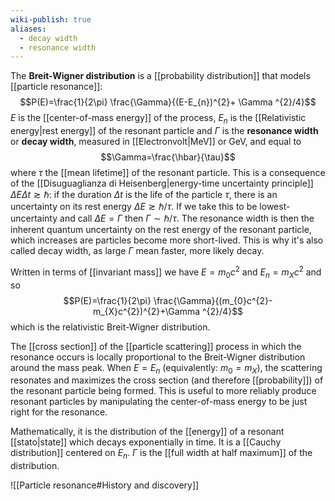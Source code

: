 ```yaml
---
wiki-publish: true
aliases:
  - decay width
  - resonance width
---
```

The **Breit-Wigner distribution** is a [[probability distribution]] that models [[particle resonance]]:
$$P(E)=\frac{1}{2\pi} \frac{\Gamma}{(E-E_{n})^{2}+ \Gamma ^{2}/4}$$
$E$ is the [[center-of-mass energy]] of the process, $E_{n}$ is the [[Relativistic energy|rest energy]] of the resonant particle and $\Gamma$ is the **resonance width** or **decay width**, measured in [[Electronvolt|MeV]] or GeV, and equal to 
$$\Gamma=\frac{\hbar}{\tau}$$
where $\tau$ the [[mean lifetime]] of the resonant particle. This is a consequence of the [[Disuguaglianza di Heisenberg|energy-time uncertainty principle]] $\Delta E\Delta t\gtrsim\hbar$: if the duration $\Delta t$ is the life of the particle $\tau$, there is an uncertainty on its rest energy $\Delta E\gtrsim \hbar/\tau$. If we take this to be lowest-uncertainty and call $\Delta E=\Gamma$ then $\Gamma\sim \hbar/\tau$. The resonance width is then the inherent quantum uncertainty on the rest energy of the resonant particle, which increases are particles become more short-lived. This is why it's also called decay width, as large $\Gamma$ mean faster, more likely decay.

Written in terms of [[invariant mass]] we have $E=m_{0}c^{2}$ and $E_{n}=m_{X}c^{2}$ and so
$$P(E)=\frac{1}{2\pi} \frac{\Gamma}{(m_{0}c^{2}-m_{X}c^{2})^{2}+\Gamma ^{2}/4}$$
which is the relativistic Breit-Wigner distribution.

The [[cross section]] of the [[particle scattering]] process in which the resonance occurs is locally proportional to the Breit-Wigner distribution around the mass peak. When $E=E_{n}$ (equivalently: $m_{0}=m_{X}$), the scattering resonates and maximizes the cross section (and therefore [[probability]]) of the resonant particle being formed. This is useful to more reliably produce resonant particles by manipulating the center-of-mass energy to be just right for the resonance.

Mathematically, it is the distribution of the [[energy]] of a resonant [[stato|state]] which decays exponentially in time. It is a [[Cauchy distribution]] centered on $E_{n}$. $\Gamma$ is the [[full width at half maximum]] of the distribution.

![[Particle resonance#History and discovery]]